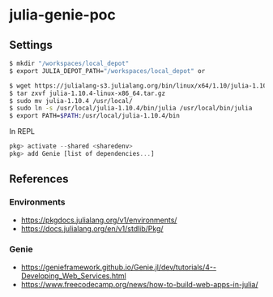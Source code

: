 # julia-genie-poc



## Settings

~~~sh
$ mkdir "/workspaces/local_depot"
$ export JULIA_DEPOT_PATH="/workspaces/local_depot" or 

$ wget https://julialang-s3.julialang.org/bin/linux/x64/1.10/julia-1.10.4-linux-x86_64.tar.gz
$ tar zxvf julia-1.10.4-linux-x86_64.tar.gz
$ sudo mv julia-1.10.4 /usr/local/
$ sudo ln -s /usr/local/julia-1.10.4/bin/julia /usr/local/bin/julia
$ export PATH=$PATH:/usr/local/julia-1.10.4/bin
~~~


In REPL
~~~julia
pkg> activate --shared <sharedenv>
pkg> add Genie [list of dependencies...]
~~~


## References

### Environments

- https://pkgdocs.julialang.org/v1/environments/
- https://docs.julialang.org/en/v1/stdlib/Pkg/

### Genie

- https://genieframework.github.io/Genie.jl/dev/tutorials/4--Developing_Web_Services.html
- https://www.freecodecamp.org/news/how-to-build-web-apps-in-julia/
